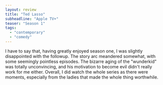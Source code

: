```yaml
---
layout: review
title: "Ted Lasso"
subheadline: "Apple TV+"
teaser: "Season 1"
tags:
  - "contemporary"
  - "comedy"
---
```


I have to say that, having greatly enjoyed season one, I was slightly disappointed with the followup. The story arc meandered somewhat,
with some seemingly pointless episodes. The bizarre aging of the "wunderkid" was totally unconvincing, and his motivation to become
evil didn't really work for me either. Overall, I did watch the whole series as there were moments, especially from the ladies
that made the whole thing worthwhile.